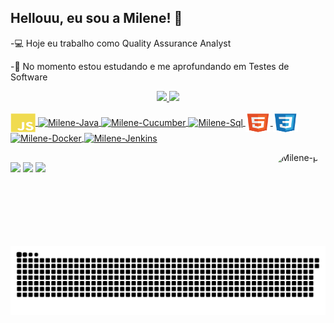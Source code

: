## Hellouu, eu sou a Milene! 🌼
-💻 Hoje eu trabalho como Quality Assurance Analyst

-📓 No momento estou estudando e me aprofundando em Testes de Software
<div align="center">
  <a href="https://github.com/mileneoliveira">
  <img height="160em" src="https://github-readme-stats.vercel.app/api?username=mileneoliveira&show_icons=true&theme=dracula&include_all_commits=true&count_private=true"/>
  <img height="160em" src="https://github-readme-stats.vercel.app/api/top-langs/?username=mileneoliveira&layout=compact&langs_count=7&theme=dracula"/>
</div>
  
  
<div style="display: inline_block"><br>
  <img align="center" alt="Milene-Js" height="30" width="40" src="https://raw.githubusercontent.com/devicons/devicon/master/icons/javascript/javascript-plain.svg">
  <img align="center" alt="Milene-Java" height="30" width="40" src="https://cdn.jsdelivr.net/gh/devicons/devicon/icons/java/java-original.svg" >
  <img align="center" alt="Milene-Cucumber" height="30" width="40" src= "https://cdn.jsdelivr.net/gh/devicons/devicon/icons/cucumber/cucumber-plain.svg" >
  <img align="center" alt="Milene-Sql" height="30" width="40" src= "https://cdn.jsdelivr.net/gh/devicons/devicon/icons/mysql/mysql-original.svg" >
  <img align="center" alt="Milene-HTML" height="30" width="40" src="https://raw.githubusercontent.com/devicons/devicon/master/icons/html5/html5-original.svg">
  <img align="center" alt="Milene-CSS" height="30" width="40" src="https://raw.githubusercontent.com/devicons/devicon/master/icons/css3/css3-original.svg">
 <img align="center" alt="Milene-Docker" height="30" width="40" src="https://cdn.jsdelivr.net/gh/devicons/devicon/icons/docker/docker-original-wordmark.svg">
  <img align="center" alt="Milene-Jenkins" height="30" width="40" src="https://cdn.jsdelivr.net/gh/devicons/devicon/icons/jenkins/jenkins-original.svg">

  <img align="right" alt="Milene-pic" height="150" style="border-radius:50px;"
  src="https://media.discordapp.net/attachments/684894483468386390/902697366598074368/emoji-removebg-preview.png">
</div>
  
  ##
 
<div> 
  <a href="https://instagram.com/xmioliveira" target="_blank"><img src="https://img.shields.io/badge/-Instagram-%23E4405F?style=for-the-badge&logo=instagram&logoColor=white" target="_blank"></a> 
  <a href="https://www.linkedin.com/in/milene-oliveira-4644451a1/" target="_blank"><img src="https://img.shields.io/badge/-LinkedIn-%230077B5?style=for-the-badge&logo=linkedin&logoColor=white" target="_blank"></a> 
  <a href = "mailto:mileneoliveirabarbosa02@gmail.com"><img src="https://img.shields.io/badge/-Gmail-%23333?style=for-the-badge&logo=gmail&logoColor=white" target="_blank"></a>
  
 ![Snake animation](https://github.com/mileneoliveira/mileneoliveira/blob/output/github-contribution-grid-snake.svg)
 
</div>
